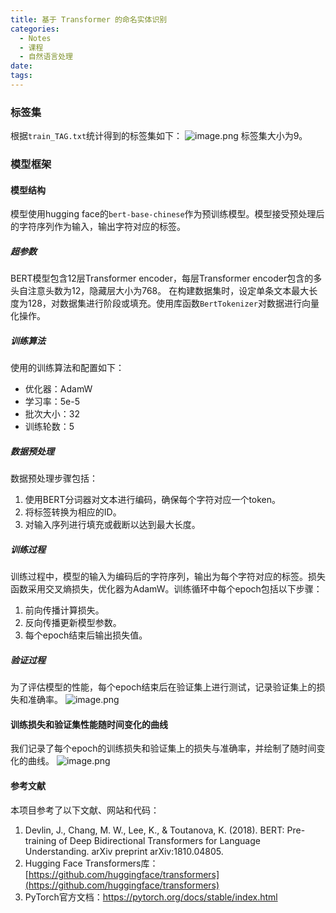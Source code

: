 ```yaml
---
title: 基于 Transformer 的命名实体识别
categories:
  - Notes
  - 课程
  - 自然语言处理
date:
tags:
---
```


### 标签集

根据`train_TAG.txt`统计得到的标签集如下：
![image.png](https://cdn.jsdelivr.net/gh/zhengyangWang1/image@main/img/20240519165851.png)
标签集大小为9。
### 模型框架
#### 模型结构
模型使用hugging face的`bert-base-chinese`作为预训练模型。模型接受预处理后的字符序列作为输入，输出字符对应的标签。
##### 超参数
BERT模型包含12层Transformer encoder，每层Transformer encoder包含的多头自注意头数为12，隐藏层大小为768。
在构建数据集时，设定单条文本最大长度为128，对数据集进行阶段或填充。使用库函数`BertTokenizer`对数据进行向量化操作。
##### 训练算法
使用的训练算法和配置如下：
- 优化器：AdamW
- 学习率：5e-5
- 批次大小：32
- 训练轮数：5
##### 数据预处理
数据预处理步骤包括：
1. 使用BERT分词器对文本进行编码，确保每个字符对应一个token。
2. 将标签转换为相应的ID。
3. 对输入序列进行填充或截断以达到最大长度。
##### 训练过程
训练过程中，模型的输入为编码后的字符序列，输出为每个字符对应的标签。损失函数采用交叉熵损失，优化器为AdamW。训练循环中每个epoch包括以下步骤：

1. 前向传播计算损失。
2. 反向传播更新模型参数。
3. 每个epoch结束后输出损失值。

##### 验证过程

为了评估模型的性能，每个epoch结束后在验证集上进行测试，记录验证集上的损失和准确率。
![image.png](https://cdn.jsdelivr.net/gh/zhengyangWang1/image@main/img/20240519165610.png)

#### 训练损失和验证集性能随时间变化的曲线

我们记录了每个epoch的训练损失和验证集上的损失与准确率，并绘制了随时间变化的曲线。
![image.png](https://cdn.jsdelivr.net/gh/zhengyangWang1/image@main/img/20240519165639.png)

#### 参考文献

本项目参考了以下文献、网站和代码：

1. Devlin, J., Chang, M. W., Lee, K., & Toutanova, K. (2018). BERT: Pre-training of Deep Bidirectional Transformers for Language Understanding. arXiv preprint arXiv:1810.04805.
2. Hugging Face Transformers库：[https://github.com/huggingface/transformers](https://github.com/huggingface/transformers)
3. PyTorch官方文档：https://pytorch.org/docs/stable/index.html